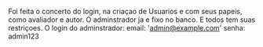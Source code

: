 Foi feita o concerto do login, na criaçao de Usuarios e com seus papeis, como avaliador e autor.
O adminstrador ja e fixo no banco. 
E todos tem suas restriçoes. 
O login do adminstrador: email: 'admin@example.com' senha: admin123
